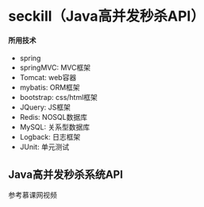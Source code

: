 # seckill（Java高并发秒杀API）

#### 所用技术
 - spring
 - springMVC: MVC框架
 - Tomcat: web容器
 - mybatis: ORM框架
 - bootstrap: css/html框架
 - JQuery: JS框架
 - Redis: NOSQL数据库
 - MySQL: 关系型数据库
 - Logback: 日志框架
 - JUnit: 单元测试

## Java高并发秒杀系统API

参考慕课网视频
